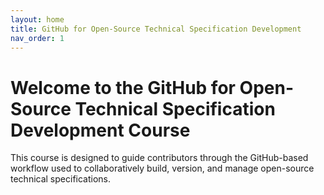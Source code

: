 ```yaml
---
layout: home
title: GitHub for Open-Source Technical Specification Development
nav_order: 1
---
```


# Welcome to the GitHub for Open-Source Technical Specification Development Course

This course is designed to guide contributors through the GitHub-based workflow used to collaboratively build, version, and manage open-source technical specifications.  
